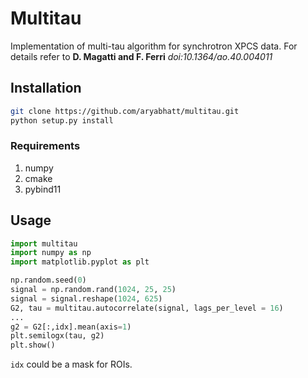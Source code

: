 # Multitau
Implementation of multi-tau algorithm for synchrotron XPCS data. For details refer to **D. Magatti and F. Ferri** *doi:10.1364/ao.40.004011*

## Installation
```bash
git clone https://github.com/aryabhatt/multitau.git
python setup.py install
```
### Requirements
1. numpy
2. cmake
3. pybind11

## Usage
```python
import multitau
import numpy as np
import matplotlib.pyplot as plt

np.random.seed(0)
signal = np.random.rand(1024, 25, 25)
signal = signal.reshape(1024, 625)
G2, tau = multitau.autocorrelate(signal, lags_per_level = 16)
...
g2 = G2[:,idx].mean(axis=1)
plt.semilogx(tau, g2)
plt.show()
```
```idx``` could be a mask for ROIs.
